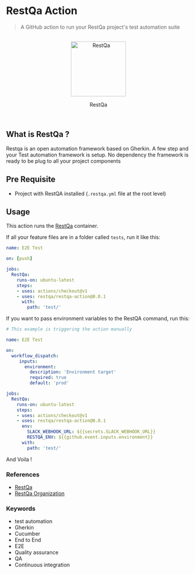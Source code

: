 # RestQa Action

> A GitHub action to run your RestQa project's test automation suite

<div align="center">
	<br>
	<img width="150" src="https://avatars1.githubusercontent.com/u/60838103?s=150&v=4" alt="RestQa">
  <p align="center">RestQa</p>
	<br>
</div>


## What is RestQa ? 

Restqa is an open automation framework based on Gherkin.
A few step and your Test automation framework is setup. No dependency the framework is ready to be plug to all your project components

## Pre Requisite

* Project with RestQA installed (`.restqa.yml` file at the root level)

## Usage

This action runs the [RestQa](https://hub.docker.com/repository/docker/restqa/restqa) container.

If all your feature files are in a folder called `tests`, run it like this:

```yaml
name: E2E Test

on: [push]

jobs:
  RestQa:
    runs-on: ubuntu-latest
    steps:
    - uses: actions/checkout@v1
    - uses: restqa/restqa-action@0.0.1
      with:
        path: 'test/'
```


If you want to pass environment variables to the RestQA command, run this:

```yaml
# This example is triggering the action manually

name: E2E Test

on:
  workflow_dispatch:
     inputs:
       environment:
         description: 'Environment target'
         required: true
         default: 'prod'

jobs:
  RestQa:
    runs-on: ubuntu-latest
    steps:
    - uses: actions/checkout@v1
    - uses: restqa/restqa-action@0.0.1
      env:
        SLACK_WEBHOOK_URL: ${{secrets.SLACK_WEBHOOK_URL}}
        RESTQA_ENV: ${{github.event.inputs.environment}}
      with:
        path: 'test/'
```

And Voila !

### References

* [RestQa](http://www.restqa.io)
* [RestQa Organization](https://github.com/restqa)

### Keywords

* test automation
* Gherkin
* Cucumber
* End to End
* E2E
* Quality assurance
* QA
* Continuous integration
  
